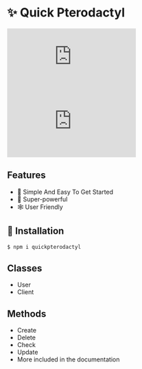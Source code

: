 # ✨ Quick Pterodactyl

[![downloadsBadge](https://img.shields.io/npm/dt/pterodactyl.ts?style=for-the-badge)](https://npmjs.com/package/quickpterodactyl)
[![versionBadge](https://img.shields.io/npm/v/pterodactyl.ts?style=for-the-badge)](https://npmjs.com/v)


## Features
- 🔌 Simple And Easy To Get Started
- 🚀 Super-powerful
- 🕸️ User Friendly

## 📌 Installation
 ```sh 
 $ npm i quickpterodactyl
 ```

## Classes 
  - User
  - Client
## Methods
- Create
- Delete
- Check
- Update
- More included in the documentation


